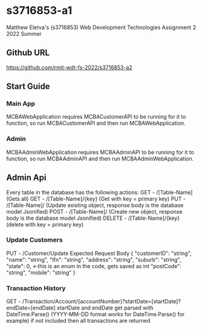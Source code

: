 # s3716853-a1
Matthew Eletva's (s3716853) Web Development Technologies Assignment 2 2022 Summer
## Github URL
https://github.com/rmit-wdt-fs-2022/s3716853-a2
## Start Guide
### Main App
MCBAWebApplication requires MCBACustomerAPI to be running for it to function, so run MCBACustomerAPI and then run MCBAWebApplication.
### Admin
MCBAAdminWebApplication requires MCBAAdminAPI to be running for it to function, so run MCBAAdminAPI and then run MCBAAdminWebApplication.
## Admin Api
Every table in the database has the following actions:
GET - /[Table-Name] (Gets all)
GET - /[Table-Name]/{key} (Get with key = primary key)
PUT - /[Table-Name]/ (Update existing object, response body is the database model Jsonified)
POST - /[Table-Name]/ (Create new object, response body is the database model Jsonified)
DELETE - /[Table-Name]/{key} (delete with key = primary key)
### Update Customers
PUT - /Customer/Update
Expected Request Body
{ 
  "customerID": "string",
  "name": "string",
  "tfn": "string",
  "address": "string",
  "suburb": "string",
  "state": 0, <-this is an enum in the code, gets saved as int
  "postCode": "string",
  "mobile": "string"
}
### Transaction History
GET - /Transaction/Account/{accountNumber}?startDate=[startDate]?endDate=[endDate]
startDate and endDate get parsed with DateTime.Parse() (YYYY-MM-DD format works for DateTime.Parse() for example)
if not included then all transactions are returned